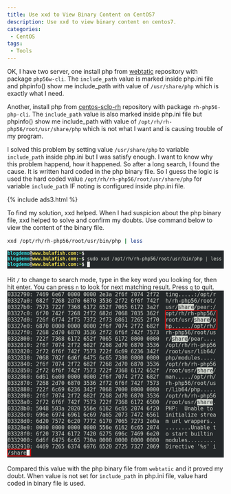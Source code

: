```yaml
---
title: Use xxd to View Binary Content on CentOS7
description: Use xxd to view binary content on centos7.
categories:
 - CentOS
tags:
 - Tools
---
```


OK, I have two server, one install php from [webtatic](https://webtatic.com/projects/yum-repository/) repository with package `php56w-cli`.  The `include_path` value is marked inside php.ini file and phpinfo() show me include_path with value of `/usr/share/php` which is exactly what I need.

Another, install php from [centos-sclo-rh](https://wiki.centos.org/AdditionalResources/Repositories/SCL) repository with package `rh-php56-php-cli`.  The `include_path` value is also marked inside php.ini file but phpinfo() show me include_path with value of `/opt/rh/rh-php56/root/usr/share/php` which is not what I want and is causing trouble of my program.

I solved this problem by setting value `/usr/share/php` to variable `include_path` inside php.ini but I was satisfy enough.  I want to know why this problem happend, how it happened.  So after a long search, I found the cause.  It is written hard coded in the php binary file.  So I guess the logic is used the hard coded value `/opt/rh/rh-php56/root/usr/share/php` for variable `include_path` IF noting is configured inside php.ini file.

{% include ads3.html %}

To find my solution, xxd helped.  When I had suspicion about the php binary file,  xxd helped to solve and confirm my doubts.  Use command below to view the content of the binary file.
```bash
xxd /opt/rh/rh-php56/root/usr/bin/php | less
```
![xxd](/assets/images/2018051702.png)

Hit `/` to change to search mode, type in the key word you looking for, then hit enter.  You can press `n` to look for next matching result.  Press `q` to quit.  
![xxd](/assets/images/2018051703.png)

Compared this value with the php binary file from `webtatic` and it proved my doubt.  When value is not set for `include_path` in php.ini file, value hard coded in binary file is used.
